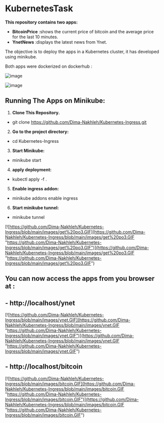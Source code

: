 # KubernetesTask


**This repository contains two apps:**
- **BitcoinPrice** :shows the current price of bitcoin and the average price for the last 10 minutes.
- **YnetNews** :displays the latest news from Ynet.

The objective is to deploy the apps in a Kubernetes cluster, it has developed using minikube.


Both apps were dockerized on dockerhub :

![image](https://user-images.githubusercontent.com/96788273/205503828-c7b5fa35-1e36-4f0b-9b1b-6f3244d8b6e1.png)

![image](https://user-images.githubusercontent.com/96788273/205503865-4631ae73-12dd-4a3e-aced-9bdeb55cf840.png)


## **Running The Apps on Minikube:**

1. **Clone This Repository.**
- git clone https://github.com/Dima-Nakhleh/Kubernetes-Ingress.git
2. **Go to the project directory:**
- cd Kubernetes-Ingress
3. **Start Minikube:**
- minikube start
4. **apply deployment:**
- kubectl apply -f .
5. **Enable ingress addon:**
- minikube addons enable ingress
6. **Start minikube tunnel:**
- minikube tunnel



[![https://github.com/Dima-Nakhleh/Kubernetes-Ingress/blob/main/images/get%20po3.GIF](https://github.com/Dima-Nakhleh/Kubernetes-Ingress/blob/main/images/get%20po3.GIF "https://github.com/Dima-Nakhleh/Kubernetes-Ingress/blob/main/images/get%20po3.GIF")](https://github.com/Dima-Nakhleh/Kubernetes-Ingress/blob/main/images/get%20po3.GIF "https://github.com/Dima-Nakhleh/Kubernetes-Ingress/blob/main/images/get%20po3.GIF")

## **You can now access the apps from you browser at :** 
## - http://localhost/ynet

[![https://github.com/Dima-Nakhleh/Kubernetes-Ingress/blob/main/images/ynet.GIF](https://github.com/Dima-Nakhleh/Kubernetes-Ingress/blob/main/images/ynet.GIF "https://github.com/Dima-Nakhleh/Kubernetes-Ingress/blob/main/images/ynet.GIF")](https://github.com/Dima-Nakhleh/Kubernetes-Ingress/blob/main/images/ynet.GIF "https://github.com/Dima-Nakhleh/Kubernetes-Ingress/blob/main/images/ynet.GIF")

## - http://localhost/bitcoin

[![https://github.com/Dima-Nakhleh/Kubernetes-Ingress/blob/main/images/bitcoin.GIF](https://github.com/Dima-Nakhleh/Kubernetes-Ingress/blob/main/images/bitcoin.GIF "https://github.com/Dima-Nakhleh/Kubernetes-Ingress/blob/main/images/bitcoin.GIF")](https://github.com/Dima-Nakhleh/Kubernetes-Ingress/blob/main/images/bitcoin.GIF "https://github.com/Dima-Nakhleh/Kubernetes-Ingress/blob/main/images/bitcoin.GIF")
